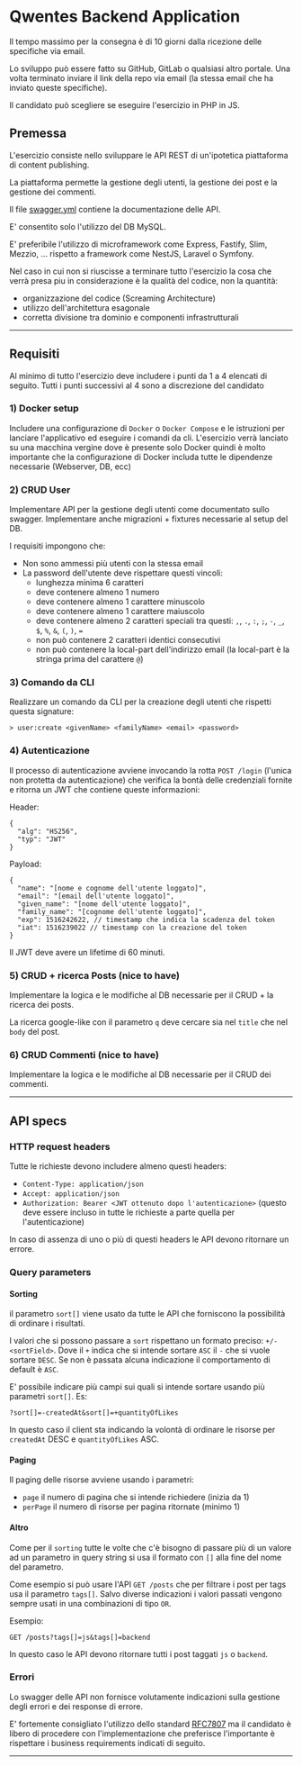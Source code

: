 # Qwentes Backend Application

Il tempo massimo per la consegna è di 10 giorni dalla ricezione delle specifiche via email.

Lo sviluppo può essere fatto su GitHub, GitLab o qualsiasi altro portale. Una volta terminato inviare il link della repo
via email (la stessa email che ha inviato queste specifiche).

Il candidato può scegliere se eseguire l'esercizio in PHP in JS.

## Premessa

L'esercizio consiste nello sviluppare le API REST di un'ipotetica piattaforma di content publishing.

La piattaforma permette la gestione degli utenti, la gestione dei post e la gestione dei commenti.

Il file [swagger.yml](swagger.yml) contiene la documentazione delle API.

E' consentito solo l'utilizzo del DB MySQL.

E' preferibile l'utilizzo di microframework come Express, Fastify, Slim, Mezzio, ... rispetto a framework come NestJS,
Laravel o Symfony.

Nel caso in cui non si riuscisse a terminare tutto l'esercizio la cosa che verrà presa piu in considerazione è la
qualità del codice, non la quantità:

- organizzazione del codice (Screaming Architecture)
- utilizzo dell'architettura esagonale
- corretta divisione tra dominio e componenti infrastrutturali

---

## Requisiti

Al minimo di tutto l'esercizio deve includere i punti da 1 a 4 elencati di seguito. Tutti i punti successivi al 4 sono a
discrezione del candidato

### 1) Docker setup

Includere una configurazione di `Docker` o `Docker Compose` e le istruzioni per lanciare l'applicativo ed eseguire i
comandi da cli. L'esercizio verrà lanciato su una macchina vergine dove è presente solo Docker quindi è
molto importante che la configurazione di Docker includa tutte le dipendenze necessarie (Webserver, DB, ecc)

### 2) CRUD User

Implementare API per la gestione degli utenti come documentato sullo swagger.
Implementare anche migrazioni + fixtures necessarie al setup del DB.

I requisiti impongono che:

- Non sono ammessi più utenti con la stessa email
- La password dell'utente deve rispettare questi vincoli:
    - lunghezza minima 6 caratteri
    - deve contenere almeno 1 numero
    - deve contenere almeno 1 carattere minuscolo
    - deve contenere almeno 1 carattere maiuscolo
    - deve contenere almeno 2 caratteri speciali tra questi: `,`, `.`, `:`, `;`, `-`, `_`, `$`, `%`, `&`, `(`, `)`, `=`
    - non può contenere 2 caratteri identici consecutivi
    - non può contenere la local-part dell'indirizzo email (la local-part è la stringa prima del carattere `@`)

### 3) Comando da CLI

Realizzare un comando da CLI per la creazione degli utenti che rispetti questa signature:

```
> user:create <givenName> <familyName> <email> <password>
```

### 4) Autenticazione

Il processo di autenticazione avviene invocando la rotta `POST /login` (l'unica non protetta da autenticazione) che
verifica la bontà delle credenziali fornite e ritorna un JWT che contiene queste informazioni:

Header:

```
{
  "alg": "HS256",
  "typ": "JWT"
}
```

Payload:

```
{
  "name": "[nome e cognome dell'utente loggato]",
  "email": "[email dell'utente loggato]",
  "given_name": "[nome dell'utente loggato]",
  "family_name": "[cognome dell'utente loggato]",
  "exp": 1516242622, // timestamp che indica la scadenza del token
  "iat": 1516239022 // timestamp con la creazione del token
}
```

Il JWT deve avere un lifetime di 60 minuti.

### 5) CRUD + ricerca Posts (nice to have)

Implementare la logica e le modifiche al DB necessarie per il CRUD + la ricerca dei posts.

La ricerca google-like con il parametro `q` deve cercare sia nel `title` che nel `body` del post.

### 6) CRUD Commenti (nice to have)

Implementare la logica e le modifiche al DB necessarie per il CRUD dei commenti.

---

## API specs

### HTTP request headers

Tutte le richieste devono includere almeno questi headers:

- `Content-Type: application/json`
- `Accept: application/json`
- `Authorization: Bearer <JWT ottenuto dopo l'autenticazione>` (questo deve essere incluso in tutte le richieste a parte
  quella per l'autenticazione)

In caso di assenza di uno o più di questi headers le API devono ritornare un errore.

### Query parameters

#### Sorting

il parametro `sort[]` viene usato da tutte le API che forniscono la possibilità di ordinare i risultati.

I valori che si possono passare a `sort` rispettano un formato preciso: `+/-<sortField>`. Dove il `+` indica che si
intende sortare `ASC` il `-` che si vuole sortare `DESC`. Se non è passata alcuna indicazione il comportamento di
default è `ASC`.

E' possibile indicare più campi sui quali si intende sortare usando più parametri `sort[]`. Es:

```
?sort[]=-createdAt&sort[]=+quantityOfLikes
```

In questo caso il client sta indicando la volontà di ordinare le risorse per `createdAt` DESC e `quantityOfLikes` ASC.

#### Paging

Il paging delle risorse avviene usando i parametri:

- `page` il numero di pagina che si intende richiedere (inizia da 1)
- `perPage` il numero di risorse per pagina ritornate (minimo 1)

#### Altro

Come per il `sorting` tutte le volte che c'è bisogno di passare più di un valore ad un parametro in query string si usa
il formato con `[]` alla fine del nome del parametro.

Come esempio si può usare l'API `GET /posts` che per filtrare i post per tags usa il parametro `tags[]`. Salvo diverse
indicazioni i valori passati vengono sempre usati in una combinazioni di tipo `OR`.

Esempio:

```
GET /posts?tags[]=js&tags[]=backend
```

In questo caso le API devono ritornare tutti i post taggati `js` o `backend`.

### Errori

Lo swagger delle API non fornisce volutamente indicazioni sulla gestione degli errori e dei response di errore.

E' fortemente consigliato l'utilizzo dello standard [RFC7807](https://datatracker.ietf.org/doc/html/rfc7807) ma il
candidato è libero di procedere con l'implementazione che preferisce l'importante è rispettare i business requirements
indicati di seguito.

---
